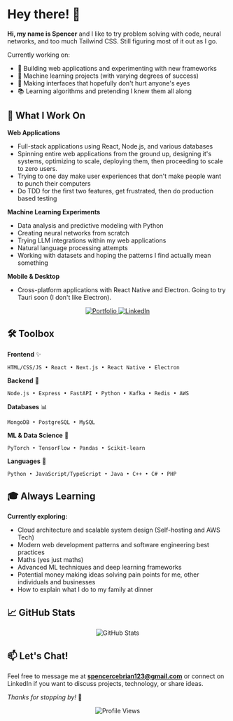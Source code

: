 # Hey there! 👋

**Hi, my name is Spencer** and I like to try problem solving with code, neural networks, and too much Tailwind CSS. Still figuring most of it out as I go.

Currently working on:
- 🔧 Building web applications and experimenting with new frameworks
- 🤖 Machine learning projects (with varying degrees of success)
- 🎨 Making interfaces that hopefully don't hurt anyone's eyes
- 📚 Learning algorithms and pretending I knew them all along

## 🚀 What I Work On

**Web Applications**
- Full-stack applications using React, Node.js, and various databases
- Spinning entire web applications from the ground up, designing it's systems, optimizing to scale, deploying them, then proceeding to scale to zero users.
- Trying to one day make user experiences that don't make people want to punch their computers
- Do TDD for the first two features, get frustrated, then do production based testing

**Machine Learning Experiments** 
- Data analysis and predictive modeling with Python
- Creating neural networks from scratch
- Trying LLM integrations within my web applications
- Natural language processing attempts
- Working with datasets and hoping the patterns I find actually mean something

**Mobile & Desktop**
- Cross-platform applications with React Native and Electron. Going to try Tauri soon (I don't like Electron).

<p align="center">
  <a href="https://cebrian.spencerjireh.com/" target="_blank">
    <img src="https://img.shields.io/badge/Portfolio-Check%20it%20out!-blue?style=for-the-badge&logo=github" alt="Portfolio"/>
  </a>
  <a href="https://www.linkedin.com/in/spencer-jireh-cebrian/" target="_blank">
    <img src="https://img.shields.io/badge/LinkedIn-Let's%20connect!-0077B5?style=for-the-badge&logo=linkedin" alt="LinkedIn"/>
  </a>
</p>

## 🛠️ Toolbox

**Frontend** ✨
```
HTML/CSS/JS • React • Next.js • React Native • Electron
```

**Backend** 🔧
```
Node.js • Express • FastAPI • Python • Kafka • Redis • AWS
```

**Databases** 📊
```
MongoDB • PostgreSQL • MySQL
```

**ML & Data Science** 🤖
```
PyTorch • TensorFlow • Pandas • Scikit-learn
```

**Languages** 💬
```
Python • JavaScript/TypeScript • Java • C++ • C# • PHP
```

## 🎓 Always Learning

**Currently exploring:**
- Cloud architecture and scalable system design (Self-hosting and AWS Tech)
- Modern web development patterns and software engineering best practices
- Maths (yes just maths)
- Advanced ML techniques and deep learning frameworks
- Potential money making ideas solving pain points for me, other individuals and businesses
- How to explain what I do to my family at dinner

## 📈 GitHub Stats

<p align="center">
  <img src="https://github-readme-stats.vercel.app/api?username=spencerjirehcebrian&show_icons=true&theme=radical" alt="GitHub Stats" />
</p>

## 📫 Let's Chat!

Feel free to message me at **spencercebrian123@gmail.com** or connect on LinkedIn if you want to discuss projects, technology, or share ideas.

*Thanks for stopping by!* 🚀

<p align="center">
  <img src="https://komarev.com/ghpvc/?username=spencerjirehcebrian&label=Profile%20views&color=brightgreen&style=flat" alt="Profile Views" />
</p>
